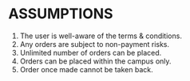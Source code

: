 # ASSUMPTIONS

1. The user is well-aware of the terms & conditions.
2. Any orders are subject to non-payment risks.
3. Unlimited number of orders can be placed.
4. Orders can be placed within the campus only.
5. Order once made cannot be taken back.
